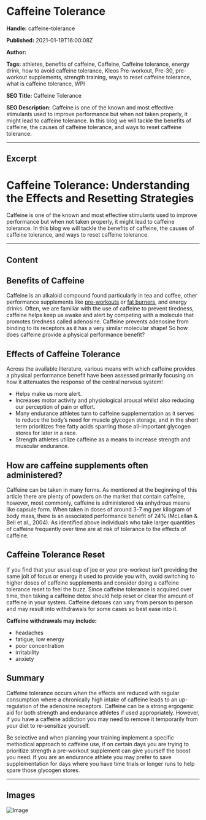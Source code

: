 # Caffeine Tolerance

**Handle:** caffeine-tolerance

**Published:** 2021-01-19T16:00:08Z

**Author:**  

**Tags:** athletes, benefits of caffeine, Caffeine, Caffeine tolerance, energy drink, how to avoid caffeine tolerance, Kleos Pre-workout, Pre-30, pre-workout supplements, strength training, ways to reset caffeine tolerance, what is caffeine tolerance, WPI

**SEO Title:** Caffeine Tolerance

**SEO Description:** 
Caffeine is one of the known and most effective stimulants used to improve performance but when not taken properly, it might lead to caffeine tolerance. In this blog we will tackle the benefits of caffeine, the causes of caffeine tolerance, and ways to reset caffeine tolerance. 

---

## Excerpt

# Caffeine Tolerance: Understanding the Effects and Resetting Strategies

Caffeine is one of the known and most effective stimulants used to improve performance but when not taken properly, it might lead to caffeine tolerance. In this blog we will tackle the benefits of caffeine, the causes of caffeine tolerance, and ways to reset caffeine tolerance.

---

## Content

## Benefits of Caffeine

Caffeine is an alkaloid compound found particularly in tea and coffee, other performance supplements like [pre-workouts](https://www.vpa.com.au/blogs/supplements/the-benefits-of-pre-workout) or [fat burners](https://www.vpa.com.au/products/hyperburn-fx), and energy drinks. Often, we are familiar with the use of caffeine to prevent tiredness, caffeine helps keep us awake and alert by competing with a molecule that promotes tiredness called adenosine. Caffeine prevents adenosine from binding to its receptors as it has a very similar molecular shape! So how does caffeine provide a physical performance benefit?

## Effects of Caffeine Tolerance

Across the available literature, various means with which caffeine provides a physical performance benefit have been assessed primarily focusing on how it attenuates the response of the central nervous system!

- Helps make us more alert.
- Increases motor activity and physiological arousal whilst also reducing our perception of pain or effort.
- Many endurance athletes turn to caffeine supplementation as it serves to reduce the body’s need for muscle glycogen storage, and in the short term prioritizes free fatty acids sparring those all-important glycogen stores for later in a race.
- Strength athletes utilize caffeine as a means to increase strength and muscular endurance.

## How are caffeine supplements often administered?

Caffeine can be taken in many forms. As mentioned at the beginning of this article there are plenty of powders on the market that contain caffeine, however, most commonly, caffeine is administered via anhydrous means like capsule form. When taken in doses of around 3-7 mg per kilogram of body mass, there is an associated performance benefit of 24% (McLellan & Bell et al., 2004). As identified above individuals who take larger quantities of caffeine frequently over time are at risk of tolerance to the effects of caffeine.

## Caffeine Tolerance Reset

If you find that your usual cup of joe or your pre-workout isn't providing the same jolt of focus or energy it used to provide you with, avoid switching to higher doses of caffeine supplements and consider doing a caffeine tolerance reset to feel the buzz. Since caffeine tolerance is acquired over time, then taking a caffeine detox should help reset or clear the amount of caffeine in your system. Caffeine detoxes can vary from person to person and may result into withdrawals for some cases so best ease into it.

**Caffeine withdrawals may include:**
- headaches
- fatigue; low energy
- poor concentration
- irritability
- anxiety

## Summary

Caffeine tolerance occurs when the effects are reduced with regular consumption where a chronically high intake of caffeine leads to an up-regulation of the adenosine receptors. Caffeine can be a strong ergogenic aid for both strength and endurance athletes if used appropriately. However, if you have a caffeine addiction you may need to remove it temporarily from your diet to re-sensitize yourself.

Be selective and when planning your training implement a specific methodical approach to caffeine use, if on certain days you are trying to prioritize strength a pre-workout supplement can give yourself the boost you need. If you are an endurance athlete you may prefer to save supplementation for days where you have time trials or longer runs to help spare those glycogen stores.

---

## Images

![Image](undefined)

